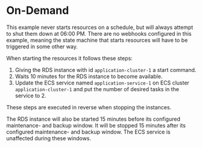 # On-Demand

This example never starts resources on a schedule, but will always attempt to shut them down at 06:00 PM. There are no webhooks configured in this example, meaning the state machine that starts resources will have to be triggered in some other way.

When starting the resources it follows these steps:

1. Giving the RDS instance with id `application-cluster-1` a start command.
1. Waits 10 minutes for the RDS instance to become available.
1. Update the ECS service named `application-service-1` on ECS cluster `application-cluster-1` and put the number of desired tasks in the service to 2.

These steps are executed in reverse when stopping the instances.

The RDS instance will also be started 15 minutes before its configured maintenance- and backup window. It will be stopped 15 minutes after its configured maintenance- and backup window. The ECS service is unaffected during these windows.
